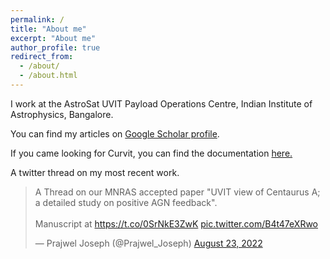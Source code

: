 ```yaml
---
permalink: /
title: "About me"
excerpt: "About me"
author_profile: true
redirect_from: 
  - /about/
  - /about.html
---
```


I work at the AstroSat UVIT Payload Operations Centre, Indian Institute of Astrophysics, Bangalore. 

You can find my articles on <a href="https://scholar.google.co.in/citations?user=zSnUDggAAAAJ&hl=en">Google Scholar profile</a>.

If you came looking for Curvit, you can find the documentation <a href="https://curvit.readthedocs.io">here.</a>

A twitter thread on my most recent work. 

<blockquote class="twitter-tweet"><p lang="en" dir="ltr">A Thread on our MNRAS accepted paper &quot;UVIT view of Centaurus A; a detailed study on positive AGN feedback&quot;.<br><br>Manuscript at <a href="https://t.co/0SrNkE3ZwK">https://t.co/0SrNkE3ZwK</a> <a href="https://t.co/B4t47eXRwo">pic.twitter.com/B4t47eXRwo</a></p>&mdash; Prajwel Joseph (@Prajwel_Joseph) <a href="https://twitter.com/Prajwel_Joseph/status/1561965913682767872?ref_src=twsrc%5Etfw">August 23, 2022</a></blockquote> <script async src="https://platform.twitter.com/widgets.js" charset="utf-8"></script> 
